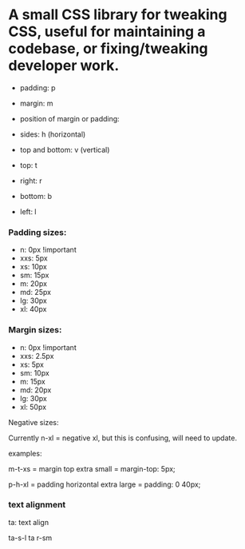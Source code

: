 # A small CSS library for tweaking CSS, useful for maintaining a codebase, or fixing/tweaking developer work.

* padding: p
* margin: m

* position of margin or padding:
* sides: h (horizontal)
* top and bottom: v (vertical)

* top: t
* right: r
* bottom: b
* left: l


### Padding sizes:

* n: 0px !important
* xxs: 5px
* xs: 10px
* sm: 15px
* m: 20px
* md: 25px
* lg: 30px
* xl: 40px

### Margin sizes:

* n: 0px !important
* xxs: 2.5px
* xs: 5px
* sm: 10px
* m: 15px
* md: 20px
* lg: 30px
* xl: 50px

Negative sizes:

Currently n-xl = negative xl, but this is confusing, will need to update.

examples:

m-t-xs = margin top extra small = margin-top: 5px;

p-h-xl = padding horizontal extra large = padding: 0 40px;



### text alignment

ta: text align

ta-s-l
ta r-sm
